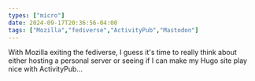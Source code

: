 ```yaml
---
types: ["micro"]
date: 2024-09-17T20:36:56-04:00
tags: ["Mozilla","fediverse","ActivityPub","Mastodon"]
---
```

With Mozilla exiting the fediverse, I guess it's time to really think about either hosting a personal server or seeing if I can make my Hugo site play nice with ActivityPub...
